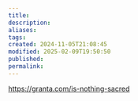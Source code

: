 ```yaml
---
title: 
description: 
aliases: 
tags: 
created: 2024-11-05T21:08:45
modified: 2025-02-09T19:50:50
published: 
permalink: 
---
```



https://granta.com/is-nothing-sacred
